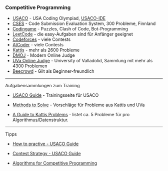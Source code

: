 ### Competitive Programming

- [USACO](http://www.usaco.org/) - USA Coding Olympiad, [USACO-IDE](https://ide.usaco.guide/)
- [CSES](https://cses.fi/) - Code Submission Evaluation System, 300 Probleme, Finnland
- [Codingame](https://www.codingame.com/home) - Puzzles, Clash of Code, Bot-Programming
- [LeetCode](https://leetcode.com/problemset/all/) - die easy-Aufgaben sind für Anfänger geeignet
- [Codeforces](https://codeforces.com/) - viele Contests
- [AtCoder](https://atcoder.jp/home) - viele Contests
- [Kattis](https://open.kattis.com/) - mehr als 2600 Probleme
- [DMOJ](https://dmoj.ca/) - Modern Online Judge
- [UVa Online Judge](https://onlinejudge.org/index.php) - University of Valladolid, Sammlung mit mehr als 4300 Problemen
- [Beecrowd](https://judge.beecrowd.com/en) - Gilt als Beginner-freundlich

---

Aufgabensammlungen zum Training

- [USACO Guide](https://usaco.guide/) - Trainingsseite für USACO

- [Methods to Solve](https://cpbook.net/methodstosolve?oj=kattis&topic=ch1&quality=all) - Vorschläge für Probleme aus Kattis und UVa

- [A Guide to Kattis Problems](https://mwermelinger.github.io/kattis-guide/) - listet ca. 5 Probleme für pro Algorithmus/Datenstruktur.

---

Tipps 

- [How to practive - USACO Guide](https://usaco.guide/general/practicing?lang=py#darren-yao-1)

- [Contest Strategy - USACO Guide](https://usaco.guide/general/contest-strategy?lang=py)

- [Algorithms for Competitive Programming](https://cp-algorithms.com/)





